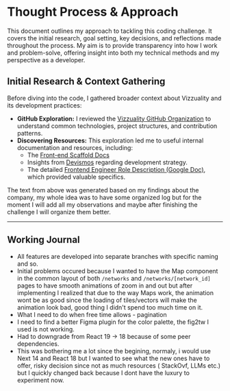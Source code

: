 # Thought Process & Approach

This document outlines my approach to tackling this coding challenge. It covers the initial research, goal setting, key decisions, and reflections made throughout the process. My aim is to provide transparency into how I work and problem-solve, offering insight into both my technical methods and my perspective as a developer.

## Initial Research & Context Gathering

Before diving into the code, I gathered broader context about Vizzuality and its development practices:

- **GitHub Exploration:** I reviewed the [Vizzuality GitHub Organization](https://github.com/Vizzuality) to understand common technologies, project structures, and contribution patterns.
- **Discovering Resources:** This exploration led me to useful internal documentation and resources, including:
  - The [Front-end Scaffold Docs](https://front-end-scaffold-docs.vercel.app/)
  - Insights from [Devismos](https://vizzuality.github.io/devismos/docs/frontismos/strategy-2021/initiatives-directory/hiring-proposal/) regarding development strategy.
  - The detailed [Frontend Engineer Role Description (Google Doc)](https://docs.google.com/document/d/1uVeHYs6wOqRqQriZE7Y68JCNycXokVJX3K9y7d5t8mQ/edit?tab=t.0#heading=h.ql8npoan2zxg), which provided valuable specifics.

The text from above was generated based on my findings about the company, my whole idea was to have some organized log but for the moment I will add all my observations and maybe after finishing the challenge I will organize them better.

---

## Working Journal

- All features are developed into separate branches with specific naming and so.
- Initial problems occured because I wanted to have the Map component in the common layout of both `/networks` and `/networks/[network_id]` pages to have smooth animations of zoom in and out but after implementing I realized that due to the way Maps work, the animation wont be as good since the loading of tiles/vectors will make the animation look bad, good thing I didn't spend too much time on it.
- What I need to do when free time allows - pagination
- I need to find a better Figma plugin for the color palette, the fig2tw I used is not working.
- Had to downgrade from React 19 -> 18 because of some peer dependencies.
- This was bothering me a lot since the begining, normaly, i would use Next 14 and React 18 but I wanted to see what the new ones have to offer, risky decision since not as much resources ( StackOvf, LLMs etc.) but I quickly changed back because I dont have the luxury to experiment now.
